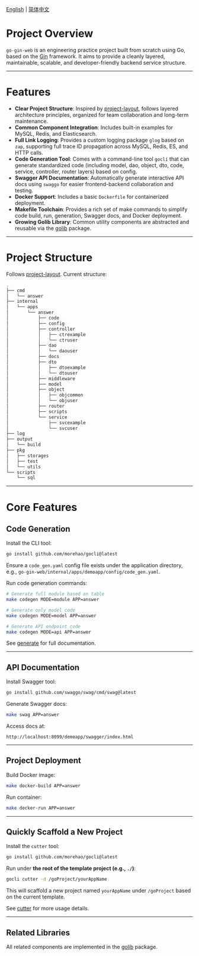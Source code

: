 [English](./README.md) | [简体中文](./README_cn.md)

# Project Overview

`go-gin-web` is an engineering practice project built from scratch using Go, based on the [Gin](https://github.com/gin-gonic/gin) framework. It aims to provide a cleanly layered, maintainable, scalable, and developer-friendly backend service structure.

---

# Features

* **Clear Project Structure**: Inspired by [project-layout](https://github.com/golang-standards/project-layout), follows layered architecture principles, organized for team collaboration and long-term maintenance.
* **Common Component Integration**: Includes built-in examples for MySQL, Redis, and Elasticsearch.
* **Full Link Logging**: Provides a custom logging package `glog` based on `zap`, supporting full trace ID propagation across MySQL, Redis, ES, and HTTP calls.
* **Code Generation Tool**: Comes with a command-line tool `gocli` that can generate standardized code (including model, dao, object, dto, code, service, controller, router layers) based on config.
* **Swagger API Documentation**: Automatically generate interactive API docs using `swaggo` for easier frontend-backend collaboration and testing.
* **Docker Support**: Includes a basic `Dockerfile` for containerized deployment.
* **Makefile Toolchain**: Provides a rich set of make commands to simplify code build, run, generation, Swagger docs, and Docker deployment.
* **Growing Golib Library**: Common utility components are abstracted and reusable via the [golib](https://github.com/morehao/golib) package.

---

# Project Structure

Follows [project-layout](https://github.com/golang-standards/project-layout). Current structure:

```bash
.
├── cmd
│   └── answer
├── internal
│   └── apps
│       └── answer
│           ├── code
│           ├── config
│           ├── controller
│           │   ├── ctrexample
│           │   └── ctruser
│           ├── dao
│           │   └── daouser
│           ├── docs
│           ├── dto
│           │   ├── dtoexample
│           │   └── dtouser
│           ├── middleware
│           ├── model
│           ├── object
│           │   ├── objcommon
│           │   └── objuser
│           ├── router
│           ├── scripts
│           └── service
│               ├── svcexample
│               └── svcuser
├── log
├── output
│   └── build
├── pkg
│   ├── storages
│   ├── test
│   └── utils
└── scripts
    └── sql
```

---

# Core Features

## Code Generation

Install the CLI tool:

```bash
go install github.com/morehao/gocli@latest
```

Ensure a `code_gen.yaml` config file exists under the application directory, e.g., `go-gin-web/internal/apps/demoapp/config/code_gen.yaml`.

Run code generation commands:

```bash
# Generate full module based on table
make codegen MODE=module APP=answer

# Generate only model code
make codegen MODE=model APP=answer

# Generate API endpoint code
make codegen MODE=api APP=answer
```

See [generate](https://github.com/morehao/gocli?tab=readme-ov-file#generate) for full documentation.

---

## API Documentation

Install Swagger tool:

```bash
go install github.com/swaggo/swag/cmd/swag@latest
```

Generate Swagger docs:

```bash
make swag APP=answer
```

Access docs at:

```
http://localhost:8099/demoapp/swagger/index.html
```

---

## Project Deployment

Build Docker image:

```bash
make docker-build APP=answer
```

Run container:

```bash
make docker-run APP=answer
```

---

## Quickly Scaffold a New Project

Install the `cutter` tool:

```bash
go install github.com/morehao/gocli@latest
```

Run under **the root of the template project (e.g., `./`)**:

```bash
gocli cutter -d /goProject/yourAppName
```

This will scaffold a new project named `yourAppName` under `/goProject` based on the current template.

See [cutter](https://github.com/morehao/gocli?tab=readme-ov-file#cutter) for more usage details.

---

## Related Libraries

All related components are implemented in the [golib](https://github.com/morehao/golib) package.

